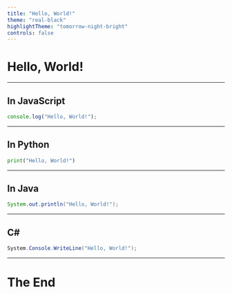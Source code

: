 ```yaml
---
title: "Hello, World!"
theme: "real-black"
highlightTheme: "tomorrow-night-bright"
controls: false
---
```


# Hello, World!

---

## In JavaScript

```js
console.log("Hello, World!");
```

---

## In Python

```python
print("Hello, World!")
```

---

## In Java

```java
System.out.println("Hello, World!");
```

---

## C\#

```csharp
System.Console.WriteLine("Hello, World!");
```

---

# The End
